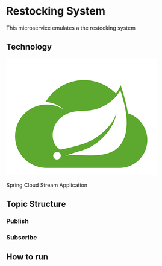 # Restocking System

This microservice emulates a the restocking system 

## Technology
![](../img/scst.png)

Spring Cloud Stream Application

## Topic Structure

### Publish

### Subscribe

## How to run